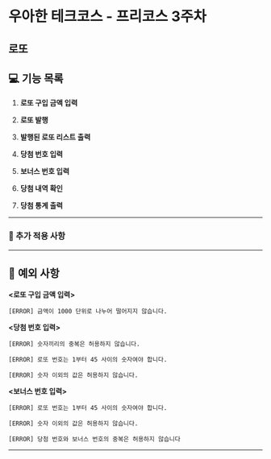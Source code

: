# 우아한 테크코스 - 프리코스 3주차 
## 로또

## 💻 기능 목록

1. **로또 구입 금액 입력**  

2. **로또 발행**  

3. **발행된 로또 리스트 출력**  

4. **당첨 번호 입력**  

5. **보너스 번호 입력**
   
6. **당첨 내역 확인**
   
7. **당첨 통계 출력** 

---


### 📝 추가 적용 사항


---


## 🚩 예외 사항

**<로또 구입 금액 입력>**

`[ERROR] 금액이 1000 단위로 나누어 떨어지지 않습니다.`

**<당첨 번호 입력>**

`[ERROR] 숫자끼리의 중복은 허용하지 않습니다.`

`[ERROR] 로또 번호는 1부터 45 사이의 숫자여야 합니다.`

`[ERROR] 숫자 이외의 값은 허용하지 않습니다.`

**<보너스 번호 입력>**

`[ERROR] 로또 번호는 1부터 45 사이의 숫자여야 합니다.`

`[ERROR] 숫자 이외의 값은 허용하지 않습니다.`

`[ERROR] 당첨 번호와 보너스 번호의 중복은 허용하지 않습니다` 


---

